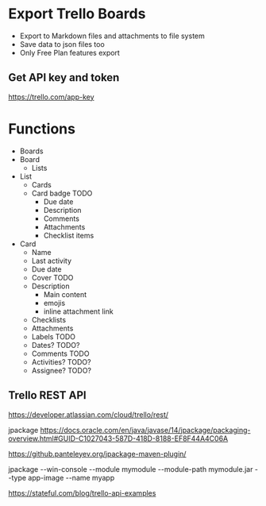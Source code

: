 # Export Trello Boards 
* Export to Markdown files and attachments to file system
* Save data to json files too
* Only Free Plan features export 


## Get API key and token
https://trello.com/app-key

# Functions
* Boards
* Board
  * Lists
* List
  * Cards
  * Card badge TODO
    * Due date
    * Description
    * Comments
    * Attachments
    * Checklist items
* Card
  * Name
  * Last activity
  * Due date
  * Cover TODO
  * Description
    * Main content 
    * emojis 
    * inline attachment link
  * Checklists
  * Attachments
  * Labels TODO
  * Dates? TODO?
  * Comments TODO
  * Activities? TODO?
  * Assignee? TODO?

## Trello REST API
https://developer.atlassian.com/cloud/trello/rest/


jpackage
https://docs.oracle.com/en/java/javase/14/jpackage/packaging-overview.html#GUID-C1027043-587D-418D-8188-EF8F44A4C06A

https://github.panteleyev.org/jpackage-maven-plugin/

jpackage --win-console --module mymodule --module-path mymodule.jar --type app-image --name myapp

https://stateful.com/blog/trello-api-examples
